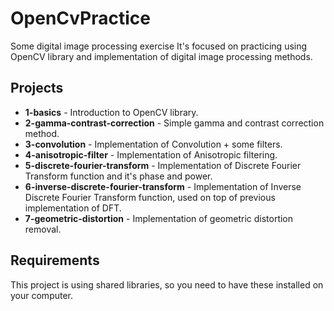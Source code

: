 # OpenCvPractice
Some digital image processing exercise It's focused on practicing using OpenCV library and implementation of digital image processing methods.

## Projects
- **1-basics** - Introduction to OpenCV library.
- **2-gamma-contrast-correction** - Simple gamma and contrast correction method.
- **3-convolution** - Implementation of Convolution + some filters.
- **4-anisotropic-filter** - Implementation of Anisotropic filtering.
- **5-discrete-fourier-transform** - Implementation of Discrete Fourier Transform function and it's phase and power.
- **6-inverse-discrete-fourier-transform** - Implementation of Inverse Discrete Fourier Transform function, used on top of previous implementation of DFT.
- **7-geometric-distortion** - Implementation of geometric distortion removal.

## Requirements
This project is using shared libraries, so you need to have these installed on your computer.
